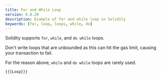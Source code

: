 ```yaml
---
title: For and While Loop
version: 0.8.20
description: Example of for and while loop in Solidity
keywords: [for, loop, loops, while, do]
---
```


Solidity supports `for`, `while`, and `do while` loops.

Don't write loops that are unbounded as this can hit the gas limit, causing your transaction to fail.

For the reason above, `while` and `do while` loops are rarely used.

```solidity
{{{Loop}}}
```
